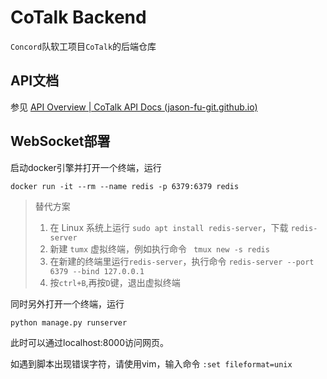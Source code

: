 # CoTalk Backend

`Concord`队软工项目`CoTalk`的后端仓库

## API文档

参见 [API Overview | CoTalk API Docs (jason-fu-git.github.io)](https://jason-fu-git.github.io/CoTalkReference/api-docs.html)

## WebSocket部署
启动docker引擎并打开一个终端，运行

    docker run -it --rm --name redis -p 6379:6379 redis

> 替代方案
> 
> 1. 在 Linux 系统上运行 `sudo apt install redis-server`，下载 `redis-server`
> 2. 新建 `tumx` 虚拟终端，例如执行命令 ` tmux new -s redis`
> 3. 在新建的终端里运行`redis-server`，执行命令 `redis-server --port 6379 --bind 127.0.0.1`
> 4. 按`ctrl+B`,再按`D`键，退出虚拟终端

同时另外打开一个终端，运行

    python manage.py runserver

此时可以通过localhost:8000访问网页。

如遇到脚本出现错误字符，请使用vim，输入命令 `:set fileformat=unix`
